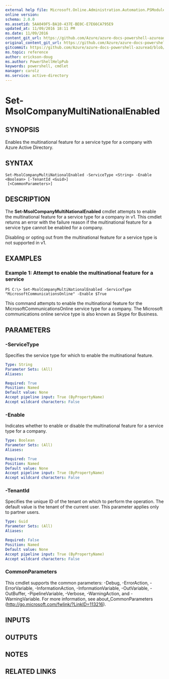 ```yaml
---
external help file: Microsoft.Online.Administration.Automation.PSModule.dll-Help.xml
online version:
schema: 2.0.0
ms.assetid: 5AA049F5-BA10-437E-BE0C-E7E66CA795E9
updated_at: 11/09/2016 18:11 PM
ms.date: 11/09/2016
content_git_url: https://github.com/Azure/azure-docs-powershell-azuread/blob/preview/Azure%20AD%20Cmdlets/MSOnline/v1/Set-MsolCompanyMultiNationalEnabled.md
original_content_git_url: https://github.com/Azure/azure-docs-powershell-azuread/blob/preview/Azure%20AD%20Cmdlets/MSOnline/v1/Set-MsolCompanyMultiNationalEnabled.md
gitcommit: https://github.com/Azure/azure-docs-powershell-azuread/blob/7986fb4880d0ee292c289166871e4b25df1ad4b8
ms.topic: reference
author: erickson-doug
ms.author: PowerShellHelpPub
keywords: powershell, cmdlet
manager: carolz
ms.service: active-directory
---
```


# Set-MsolCompanyMultiNationalEnabled

## SYNOPSIS
Enables the multinational feature for a service type for a company with Azure Active Directory.

## SYNTAX

```
Set-MsolCompanyMultiNationalEnabled -ServiceType <String> -Enable <Boolean> [-TenantId <Guid>]
 [<CommonParameters>]
```

## DESCRIPTION
The **Set-MsolCompanyMultiNationalEnabled** cmdlet attempts to enable the multinational feature for a service type for a company in v1.
This cmdlet returns an error with the failure reason if the multinational feature for a service type cannot be enabled for a company.

Disabling or opting out from the multinational feature for a service type is not supported in v1.


## EXAMPLES

### Example 1: Attempt to enable the multinational feature for a service
```
PS C:\> Set-MsolCompanyMultiNationalEnabled -ServiceType "MicrosoftCommunicationsOnline" -Enable $True
```
This command attempts to enable the multinational feature for the MicrosoftCommunicationsOnline service type for a company.
The Microsoft communications online service type is also known as Skype for Business.

## PARAMETERS

### -ServiceType
Specifies the service type for which to enable the multinational feature.

```yaml
Type: String
Parameter Sets: (All)
Aliases:

Required: True
Position: Named
Default value: None
Accept pipeline input: True (ByPropertyName)
Accept wildcard characters: False
```

### -Enable
Indicates whether to enable or disable the multinational feature for a service type for a company.

```yaml
Type: Boolean
Parameter Sets: (All)
Aliases:

Required: True
Position: Named
Default value: None
Accept pipeline input: True (ByPropertyName)
Accept wildcard characters: False
```

### -TenantId
Specifies the unique ID of the tenant on which to perform the operation.
The default value is the tenant of the current user.
This parameter applies only to partner users.

```yaml
Type: Guid
Parameter Sets: (All)
Aliases:

Required: False
Position: Named
Default value: None
Accept pipeline input: True (ByPropertyName)
Accept wildcard characters: False
```

### CommonParameters
This cmdlet supports the common parameters: -Debug, -ErrorAction, -ErrorVariable, -InformationAction, -InformationVariable, -OutVariable, -OutBuffer, -PipelineVariable, -Verbose, -WarningAction, and -WarningVariable. For more information, see about_CommonParameters (http://go.microsoft.com/fwlink/?LinkID=113216).

## INPUTS

## OUTPUTS

## NOTES

## RELATED LINKS

